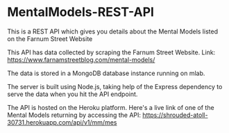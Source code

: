 # MentalModels-REST-API
This is a REST API which gives you details about the Mental Models listed on the Farnum Street Website

This API has data collected by scraping the Farnum Street Website.
Link: https://www.farnamstreetblog.com/mental-models/

The data is stored in a MongoDB database instance running on mlab.

The server is built using Node.js, taking help of the Express dependency to serve the data when you hit the API endpoint.

The API is hosted on the Heroku platform.
Here's a live link of one of the Mental Models returning by accessing the API: https://shrouded-atoll-30731.herokuapp.com/api/v1/mm/mes
